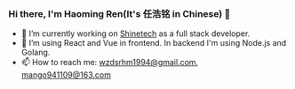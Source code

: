 ### Hi there, I'm Haoming Ren(It's 任浩铭 in Chinese) 👋

- 🔭 I’m currently working on [Shinetech](https://www.shinetechsoftware.com/) as a full stack developer.
- 🌱 I’m using React and Vue in frontend. In backend I'm using Node.js and Golang.
- 📫 How to reach me: [wzdsrhm1994@gmail.com](wzdsrhm1994@gmail.com), [mango941109@163.com](mango941109@163.com)

<!--
**Mango3403/Mango3403** is a ✨ _special_ ✨ repository because its `README.md` (this file) appears on your GitHub profile.

Here are some ideas to get you started:

- 🔭 I’m currently working on [Shinetech](https://www.shinetechsoftware.com/)
- 🌱 I’m currently learning JavaScript, Python and WebGL
- 👯 I’m looking to collaborate on ...
- 🤔 I’m looking for help with ...
- 💬 Ask me about ...
- 📫 How to reach me: [Google Email](wzdsrhm1994@gmail.com)
- 😄 Pronouns: ...
- ⚡ Fun fact: ...
-->

